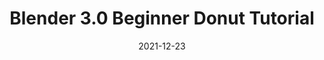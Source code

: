 ---
title: 'Blender 3.0 Beginner Donut Tutorial'
link: https://www.youtube.com/playlist?list=PLjEaoINr3zgFX8ZsChQVQsuDSjEqdWMAD
description: Learn the basics of Blender while making your very own donut! You'll learn the UI, modelling, sculpting, texturing, shading, geometry nodes, lighting, rendering, compositing and compiling a final animation.
tags: [blender, animation, 3D]
date: 2021-12-23
---